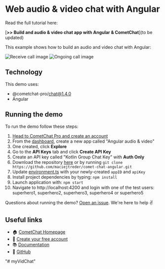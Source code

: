 # Web audio & video chat with Angular

Read the full tutorial here:

[**>> Build and audio & video chat app with Angular & CometChat**](to be updated)


This example shows how to build an audio and video chat with Angular:

![Receive call image](https://github.com/maciejtreder/comet-chat-angular/blob/master/screenshots/1.jpg "Receiving call")
![Ongoing call image](https://github.com/maciejtreder/comet-chat-angular/blob/master/screenshots/2.jpg "Ongoing call")

## Technology
This demo uses:

* @cometchat-pro/chat@1.4.0
* Angular

## Running the demo

To run the demo follow these steps:

1. [Head to CometChat Pro and create an account](https://cometchat.com/pro?utm_source=github&utm_medium=example-code-readme)
2. From the [dashboard](https://app.cometchat.com/?utm_source=github&utm_medium=example-code-readme), create a new app called "Angular audio & video"
3. One created, click **Explore**
4. Go to the **API Keys** tab and click **Create API Key**
5. Create an API key called "Kotlin Group Chat Key" with **Auth Only**
6. Download the repository [here](https://github.com/maciejtreder/comet-chat-angular/archive/master.zip) or by running `git clone https://github.com/maciejtreder/comet-chat-angular.git`
7. Update [environment.ts](https://github.com/maciejtreder/comet-chat-angular/blob/master/src/environments/environment.ts) with your newly-created `appID` and `apiKey`
8. Install project dependencies by typing: `npm install`
9. Launch application with: `npm start`
10. Navigate to http://localhost:4200 and login with one of the test users: superhero1, superhero2, superhero3, superhero4 or superhero5

Questions about running the demo? [Open an issue](https://github.com/maciejtreder/comet-chat-angular/issues). We're here to help ✌️


## Useful links

- 🏠 [CometChat Homepage](https://cometchat.com/pro?utm_source=github&utm_medium=example-code-readme)
- 🚀 [Create your free account](https://app.cometchat.com?utm_source=github&utm_medium=example-code-readme)
- 📚 [Documentation](https://prodocs.cometchat.com/docs?utm_source=github&utm_medium=example-code-readme)
- 👾 [GitHub](https://github.com/CometChat-Pro)

"# myVidChat" 
